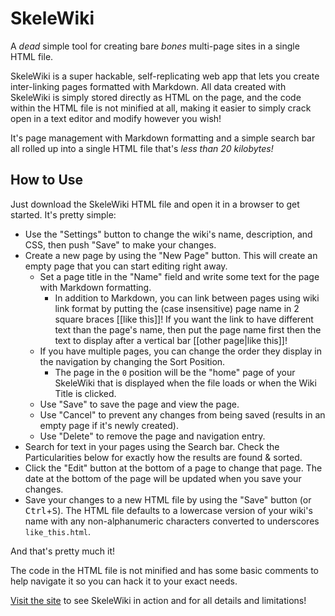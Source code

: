 # SkeleWiki

A _dead_ simple tool for creating bare _bones_ multi-page sites in a single HTML file.

SkeleWiki is a super hackable, self-replicating web app that lets you create inter-linking pages formatted with Markdown.
All data created with SkeleWiki is simply stored directly as HTML on the page, and the code within the HTML file is not
minified at all, making it easier to simply crack open in a text editor and modify however you wish!

It's page management with Markdown formatting and a simple search bar all rolled up into a single HTML file that's _less than 20 kilobytes!_

## How to Use

Just download the SkeleWiki HTML file and open it in a browser to get started. It's pretty simple:

- Use the "Settings" button to change the wiki's name, description, and CSS, then push "Save" to make your changes.
- Create a new page by using the "New Page" button. This will create an empty page that you can start editing right away.
    - Set a page title in the "Name" field and write some text for the page with Markdown formatting.
        - In addition to Markdown, you can link between pages using wiki link format by putting the (case insensitive) page name in 2 square braces \[\[like this\]\]! If you want the link to have different text than the page's name, then put the page name first then the text to display after a vertical bar \[\[other page|like this\]\]!
    - If you have multiple pages, you can change the order they display in the navigation by changing the Sort Position.
        - The page in the `0` position will be the "home" page of your SkeleWiki that is displayed when the file loads or when the Wiki Title is clicked.
    - Use "Save" to save the page and view the page.
    - Use "Cancel" to prevent any changes from being saved (results in an empty page if it's newly created).
    - Use "Delete" to remove the page and navigation entry.
- Search for text in your pages using the Search bar. Check the Particularities below for exactly how the results are found & sorted.
- Click the "Edit" button at the bottom of a page to change that page. The date at the bottom of the page will be updated when you save your changes.
- Save your changes to a new HTML file by using the "Save" button (or <kbd>Ctrl</kbd>+<kbd>S</kbd>). The HTML file defaults to a lowercase version of your wiki's name with any non-alphanumeric characters converted to underscores `like_this.html`.

And that's pretty much it!

The code in the HTML file is not minified and has some basic comments to help navigate it so you can hack it to your exact needs.

[Visit the site](https://alamantus.codeberg.page/SkeleWiki) to see SkeleWiki in action and for all details and limitations!
